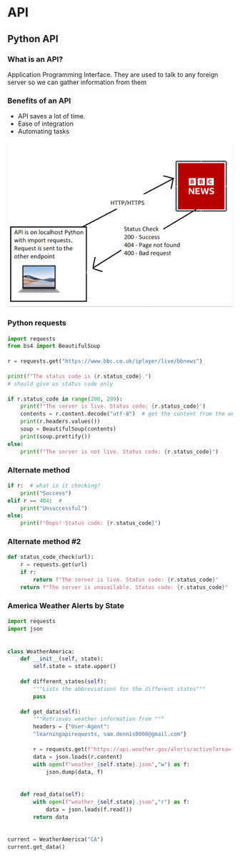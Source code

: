 # API
## Python API

### What is an API?
Application Programming Interface. They are used to talk to any foreign server so we can gather
information from them
### Benefits of an API
- API saves a lot of time.
- Ease of integration
- Automating tasks

![img.png](img.png)

### Python requests
```python
import requests
from bs4 import BeautifulSoup

r = requests.get("https://www.bbc.co.uk/iplayer/live/bbnews")

print(f"The status code is {r.status_code}.")
# should give us status code only

if r.status_code in range(200, 299):
    print(f"The server is live. Status code: {r.status_code}")
    contents = r.content.decode("utf-8")  # get the content from the web-app endpoint
    print(r.headers.values())
    soup = BeautifulSoup(contents)
    print(soup.prettify())
else:
    print(f"The server is not live. Status code: {r.status_code}")
```
### Alternate method
```python
if r:  # what is it checking?
    print("Success")
elif r == 404:  #
    print("Unsuccessful")
else:
    print(f"Oops! Status code: {r.status_code}")
```
### Alternate method #2
```python
def status_code_check(url):
    r = requests.get(url)
    if r:
        return f"The server is live. Status code: {r.status_code}"
    return f"The server is unavailable. Status code: {r.status_code}"
```

### America Weather Alerts by State
```python
import requests
import json


class WeatherAmerica:
    def __init__(self, state):
        self.state = state.upper()

    def different_states(self):
        """Lists the abbreviations for the different states"""
        pass

    def get_data(self):
        """Retrieves weather information from """
        headers = {"User-Agent":
        "learningapirequests, sam.dennis0000@gmail.com"}

        r = requests.get(f"https://api.weather.gov/alerts/active?area={self.state}", headers=headers)
        data = json.loads(r.content)
        with open(f"weather_{self.state}.json","w") as f:
            json.dump(data, f)


    def read_data(self):
        with open(f"weather_{self.state}.json","r") as f:
            data = json.loads(f.read())
        return data


current = WeatherAmerica("CA")
current.get_data()
```